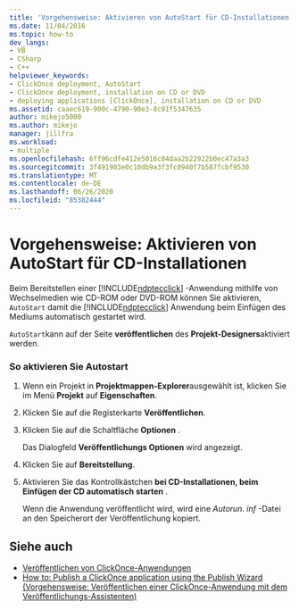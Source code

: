 ```yaml
---
title: 'Vorgehensweise: Aktivieren von AutoStart für CD-Installationen | Microsoft-Dokumentation'
ms.date: 11/04/2016
ms.topic: how-to
dev_langs:
- VB
- CSharp
- C++
helpviewer_keywords:
- ClickOnce deployment, AutoStart
- ClickOnce deployment, installation on CD or DVD
- deploying applications [ClickOnce], installation on CD or DVD
ms.assetid: caaec619-900c-4790-90e3-8c91f5347635
author: mikejo5000
ms.author: mikejo
manager: jillfra
ms.workload:
- multiple
ms.openlocfilehash: 6ff96cdfe412e5016c04daa2b22922b0ec47a3a3
ms.sourcegitcommit: 3f491903e0c10db9a3f3fc0940f7b587fcbf9530
ms.translationtype: MT
ms.contentlocale: de-DE
ms.lasthandoff: 06/26/2020
ms.locfileid: "85382444"
---
```

# <a name="how-to-enable-autostart-for-cd-installations"></a>Vorgehensweise: Aktivieren von AutoStart für CD-Installationen
Beim Bereitstellen einer [!INCLUDE[ndptecclick](../deployment/includes/ndptecclick_md.md)] -Anwendung mithilfe von Wechselmedien wie CD-ROM oder DVD-ROM können Sie aktivieren, `AutoStart` damit die [!INCLUDE[ndptecclick](../deployment/includes/ndptecclick_md.md)] Anwendung beim Einfügen des Mediums automatisch gestartet wird.

 `AutoStart`kann auf der Seite **veröffentlichen** des **Projekt-Designers**aktiviert werden.

### <a name="to-enable-autostart"></a>So aktivieren Sie Autostart

1. Wenn ein Projekt in **Projektmappen-Explorer**ausgewählt ist, klicken Sie im Menü **Projekt** auf **Eigenschaften**.

2. Klicken Sie auf die Registerkarte **Veröffentlichen**.

3. Klicken Sie auf die Schaltfläche **Optionen** .

     Das Dialogfeld **Veröffentlichungs Optionen** wird angezeigt.

4. Klicken Sie auf **Bereitstellung**.

5. Aktivieren Sie das Kontrollkästchen **bei CD-Installationen, beim Einfügen der CD automatisch starten** .

     Wenn die Anwendung veröffentlicht wird, wird eine *Autorun. inf* -Datei an den Speicherort der Veröffentlichung kopiert.

## <a name="see-also"></a>Siehe auch
- [Veröffentlichen von ClickOnce-Anwendungen](../deployment/publishing-clickonce-applications.md)
- [How to: Publish a ClickOnce application using the Publish Wizard (Vorgehensweise: Veröffentlichen einer ClickOnce-Anwendung mit dem Veröffentlichungs-Assistenten)](../deployment/how-to-publish-a-clickonce-application-using-the-publish-wizard.md)